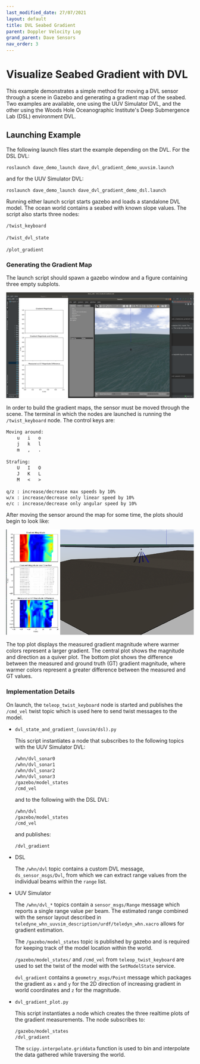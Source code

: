 ```yaml
---
last_modified_date: 27/07/2021
layout: default
title: DVL Seabed Gradient
parent: Doppler Velocity Log
grand_parent: Dave Sensors
nav_order: 3
---
```


# Visualize Seabed Gradient with DVL

This example demonstrates a simple method for moving a DVL sensor through a scene in Gazebo and generating a gradient map of the seabed. Two examples are available, one using the UUV Simulator DVL, and the other using the Woods Hole Oceanographic Institute's Deep Submergence Lab (DSL) environment DVL.

## Launching Example

The following launch files start the example depending on the DVL. For the
DSL DVL:

```
roslaunch dave_demo_launch dave_dvl_gradient_demo_uuvsim.launch
```
and for the UUV Simulator DVL:

```
roslaunch dave_demo_launch dave_dvl_gradient_demo_dsl.launch
```
Running either launch script starts gazebo and loads a standalone DVL model. The ocean world contains a seabed with known slope values. The script also starts three nodes:

```
/twist_keyboard

/twist_dvl_state

/plot_gradient
```
### Generating the Gradient Map

The launch script should spawn a gazebo window and a figure containing three empty subplots.

![/images/dvl_gradient_startup.png](../images/dvl_gradient_startup.png)

In order to build the gradient maps, the sensor must be moved through the
scene. The terminal in which the nodes are launched is running the
`/twist_keyboard` node. The control keys are:

```
Moving around:
    u   i   o
    j   k   l
    m   ,   .

Strafing:
    U   I   O
    J   K   L
    M   <   >

q/z : increase/decrease max speeds by 10%
w/x : increase/decrease only linear speed by 10%
e/c : increase/decrease only angular speed by 10%
```
After moving the sensor around the map for some time, the plots should begin to look like:

![/images/dvl_gradient.png](../images/dvl_gradient.png)

The top plot displays the measured gradient magnitude where warmer colors
represent a larger gradient. The central plot shows the magnitude and direction as a quiver plot. The bottom plot shows the difference between the measured and ground truth (GT) gradient magnitude, where warmer colors represent a greater difference between the measured and GT values.

### Implementation Details
On launch, the `teleop_twist_keyboard` node is started and publishes the
`/cmd_vel` twist topic which is used here to send twist messages to the model.

- `dvl_state_and_gradient_(uuvsim/dsl).py`

    This script instantiates a node that subscribes to the following topics with the UUV Simulator DVL:

    ```
    /whn/dvl_sonar0
    /whn/dvl_sonar1
    /whn/dvl_sonar2
    /whn/dvl_sonar3
    /gazebo/model_states
    /cmd_vel
    ```
    and to the following with the DSL DVL:

    ```
    /whn/dvl
    /gazebo/model_states
    /cmd_vel
    ```
    and publishes:
    ```
    /dvl_gradient
    ```
- DSL

    The `/whn/dvl` topic contains a custom DVL message, `ds_sensor_msgs/Dvl`, from which we can extract range values from the individual beams within the `range` list.

- UUV Simulator

    The `/whn/dvl_*` topics contain a `sensor_msgs/Range` message which reports a single range value per beam. The estimated range combined with the sensor layout described in `teledyne_whn_uuvsim_description/urdf/teledyn_whn.xacro` allows for gradient estimation.

    The `/gazebo/model_states` topic is published by gazebo and is required for keeping track of the model location within the world.

    `/gazebo/model_states/` and `/cmd_vel` from `teleop_twist_keyboard` are used to set the twist of the model with the `SetModelState` service.

    `dvl_gradient` contains a `geometry_msgs/Point` message which packages the gradient as `x` and `y` for the 2D direction of increasing gradient in world coordinates and `z` for the magnitude.

- `dvl_gradient_plot.py`

    This script instantiates a node which creates the three realtime plots of the
    gradient measurements. The node subscribes to:

    ```
    /gazebo/model_states
    /dvl_gradient
    ```

    The `scipy.interpolate.griddata` function is used to bin and interpolate the
    data gathered while traversing the world.
